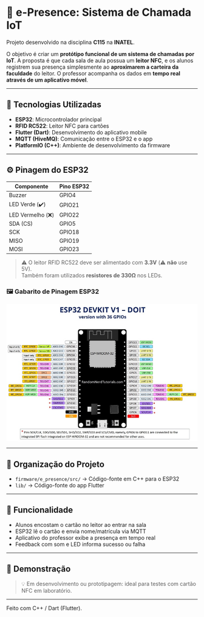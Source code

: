 # 📡 e-Presence: Sistema de Chamada IoT

Projeto desenvolvido na disciplina **C115** na **INATEL**.

O objetivo é criar um **protótipo funcional de um sistema de chamadas por IoT**. A proposta é que cada sala de aula possua um **leitor NFC**, e os alunos registrem sua presença simplesmente ao **aproximarem a carteira da faculdade** do leitor. O professor acompanha os dados em **tempo real através de um aplicativo móvel**.

---

## 🔧 Tecnologias Utilizadas

- **ESP32**: Microcontrolador principal
- **RFID RC522**: Leitor NFC para cartões
- **Flutter (Dart)**: Desenvolvimento do aplicativo mobile
- **MQTT (HiveMQ)**: Comunicação entre o ESP32 e o app
- **PlatformIO (C++)**: Ambiente de desenvolvimento da firmware

---

## ⚙️ Pinagem do ESP32

| Componente        | Pino ESP32 |
|-------------------|------------|
| Buzzer            | GPIO4        |
| LED Verde (✔️)     | GPIO21       |
| LED Vermelho (❌)  | GPIO22       |
| SDA (CS)          | GPIO5        |
| SCK               | GPIO18       |
| MISO              | GPIO19       |
| MOSI              | GPIO23       |

> ⚠️ O leitor RFID RC522 deve ser alimentado com **3.3V** (⚠️ **não** use 5V).  
> Também foram utilizados **resistores de 330Ω** nos LEDs.

### 🖼️ Gabarito de Pinagem ESP32

<img src="firmware/e_presence/esp_pinout.webp"/>

---

## 📁 Organização do Projeto

- `firmware/e_presence/src/` → Código-fonte em C++ para o ESP32  
- `lib/` → Código-fonte do app Flutter

---

## 📲 Funcionalidade

- Alunos encostam o cartão no leitor ao entrar na sala
- ESP32 lê o cartão e envia nome/matrícula via MQTT
- Aplicativo do professor exibe a presença em tempo real
- Feedback com som e LED informa sucesso ou falha

---

## 🚀 Demonstração

> 💡 Em desenvolvimento ou prototipagem: ideal para testes com cartão NFC em laboratório.

---

Feito com C++ / Dart (Flutter).